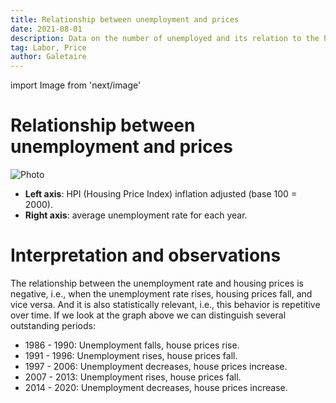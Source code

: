 ```yaml
---
title: Relationship between unemployment and prices
date: 2021-08-01
description: Data on the number of unemployed and its relation to the housing price index. Rising unemployment has always led to stagnation or falling prices.
tag: Labor, Price
author: Galetaire
---
```


import Image from 'next/image'

# Relationship between unemployment and prices

<Image
  src="/images/ocupacio.png"
  alt="Photo"
  width={1038}
  height={517}
  priority
  className="next-image"
/>

- **Left axis**: HPI (Housing Price Index) inflation adjusted (base 100 = 2000).
- **Right axis**: average unemployment rate for each year.

# Interpretation and observations

The relationship between the unemployment rate and housing prices is negative, i.e., when the unemployment rate rises, housing prices fall, and vice versa. And it is also statistically relevant, i.e., this behavior is repetitive over time. If we look at the graph above we can distinguish several outstanding periods:

- 1986 - 1990: Unemployment falls, house prices rise.
- 1991 - 1996: Unemployment rises, house prices fall.
- 1997 - 2006: Unemployment decreases, house prices increase.
- 2007 - 2013: Unemployment rises, house prices fall.
- 2014 - 2020: Unemployment decreases, house prices increase. 
